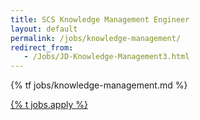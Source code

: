 ```yaml
---
title: SCS Knowledge Management Engineer
layout: default
permalink: /jobs/knowledge-management/
redirect_from:
   - /Jobs/JD-Knowledge-Management3.html
---
```


{% tf jobs/knowledge-management.md %}

<div class="d-grid gap-2 col-4 mx-auto mt-5">
<a href="mailto:jobs-scs@osb-alliance.com?subject={% t jobs.knowledge-management.title %}" class="btn btn-secondary btn-lg">{% t jobs.apply %}</a>
</div>